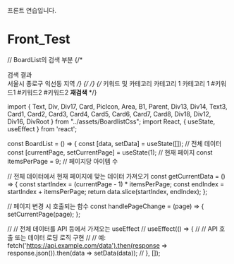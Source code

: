 프론트 연습입니다.
# Front_Test

// BoardList의 검색 부분
 {/* <Div5>
          <Div>
            <Text>검색 결과</Text>
          </Div>
          <Div4>
            <Div2>
              <Wrapper>
                <Div1>서울시 종로구 익선동</Div1>
              </Wrapper>
              <IcroundArrowBackIos>
                <VectorIcon alt="" src="/vector.svg" />
              </IcroundArrowBackIos>
            </Div2>
            <Div3>
              <Text1>지역</Text1>
            </Div3>
          </Div4>
        </Div5> */}
        {/* <Div6 /> */}
        {/* <Div11>
          <Div7>
            <Text2>키워드 및 카테고리</Text2>
          </Div7>
          <Div8>
            <Wrapper>
              <Div1>카테고리 1</Div1>
            </Wrapper>
            <IcroundArrowBackIosIcon alt="" src="/icroundarrowbackios@2x.png" />
          </Div8>
          <Div9>
            <Wrapper>
              <Div1>카테고리 1</Div1>
            </Wrapper>
            <IcroundArrowBackIosIcon alt="" src="/icroundarrowbackios@2x.png" />
          </Div9>
          <Div10>
            <FrameDiv>
              <Div1>#키워드1 #키워드2 #키워드2</Div1>
            </FrameDiv>
          </Div10>
          <Wrapper1>
            <B>재검색</B>
          </Wrapper1>
        </Div11> */}


import { Text, Div, Div17, Card, PicIcon, Area, B1, Parent, Div13, Div14, Text3, Card1, Card2, Card3, Card4, Card5, Card6, Card7, Card8, Div18, Div12, Div16, DivRoot } from "../assets/BoardlistCss";
import React, { useState, useEffect } from 'react';


const BoardList = () => {
  const [data, setData] = useState([]); // 전체 데이터
  const [currentPage, setCurrentPage] = useState(1); // 현재 페이지
  const itemsPerPage = 9; // 페이지당 아이템 수

  // 전체 데이터에서 현재 페이지에 맞는 데이터 가져오기
  const getCurrentData = () => {
    const startIndex = (currentPage - 1) * itemsPerPage;
    const endIndex = startIndex + itemsPerPage;
    return data.slice(startIndex, endIndex);
  };

  // 페이지 변경 시 호출되는 함수
  const handlePageChange = (page) => {
    setCurrentPage(page);
  };

  // // 전체 데이터를 API 등에서 가져오는 useEffect
  // useEffect(() => {
  //   // API 호출 또는 데이터 로딩 로직 구현
  //   // 예: fetch('https://api.example.com/data').then(response => response.json()).then(data => setData(data));
  // }, []);



  <!-- const user = [
    {
      id: 1,
      title: "노페",
      contents: "노스페이스",
      price: 4000,
      gender: "남성",
      clothCategory: "하의",
      place: "하이루",
      currentTime: "2024-01-25T10:20:16.555Z"
    },
    {
      id: 2,
      title: "몽클",
      contents: "몽클레어",
      price: 44000,
      gender: "여성",
      clothCategory: "아우터",
      place: "안녕",
      currentTime: "2024-01-25T10:20:16.555Z"
    }, {
      id: 3,
      title: "뉴진스",
      contents: "아이돌",
      price: 4,
      gender: "여성",
      clothCategory: "상의",
      place: "화이팅",
      currentTime: "2024-01-25T10:20:16.555Z"
    }, {
      id: 4,
      title: "ㄴㅇㄹ",
      contents: "ㄴㅇㄹ",
      price: 4,
      gender: "남성",
      clothCategory: "하의",
      place: "ㄴㅇㄹ",
      currentTime: "2024-01-25T10:20:16.555Z"
    }, {
      id: 4,
      title: "ㄴㅇㄹ",
      contents: "ㄴㅇㄹ",
      price: 4,
      gender: "남성",
      clothCategory: "하의",
      place: "ㄴㅇㄹ",
      currentTime: "2024-01-25T10:20:16.555Z"
    }, {
      id: 4,
      title: "ㄴㅇㄹ",
      contents: "ㄴㅇㄹ",
      price: 4,
      gender: "남성",
      clothCategory: "하의",
      place: "ㄴㅇㄹ",
      currentTime: "2024-01-25T10:20:16.555Z"
    }, {
      id: 4,
      title: "ㄴㅇㄹ",
      contents: "ㄴㅇㄹ",
      price: 4,
      gender: "남성",
      clothCategory: "하의",
      place: "ㄴㅇㄹ",
      currentTime: "2024-01-25T10:20:16.555Z"
    }, {
      id: 5,
      title: "ㄴㅇㄹ",
      contents: "ㄴㅇㄹ",
      price: 4,
      gender: "남성",
      clothCategory: "하의",
      place: "ㄴㅇㄹ",
      currentTime: "2024-01-25T10:20:16.555Z"
    }, {
      id: 6,
      title: "ㄴㅇㄹ",
      contents: "ㄴㅇㄹ",
      price: 4,
      gender: "남성",
      clothCategory: "하의",
      place: "ㄴㅇㄹ",
      currentTime: "2024-01-25T10:20:16.555Z"
    }, {
      id: 7,
      title: "ㄴㅇㄹ",
      contents: "ㄴㅇㄹ",
      price: 4,
      gender: "남성",
      clothCategory: "하의",
      place: "ㄴㅇㄹ",
      currentTime: "2024-01-25T10:20:16.555Z"
    }, {
      id: 8,
      title: "ㄴㅇㄹ",
      contents: "ㄴㅇㄹ",
      price: 4,
      gender: "남성",
      clothCategory: "하의",
      place: "ㄴㅇㄹ",
      currentTime: "2024-01-25T10:20:16.555Z"
    }, {
      id: 9,
      title: "ㄴㅇㄹ",
      contents: "ㄴㅇㄹ",
      price: 4,
      gender: "남성",
      clothCategory: "하의",
      place: "ㄴㅇㄹ",
      currentTime: "2024-01-25T10:20:16.555Z"
    },
  ]
  return (
    <DivRoot>
      <Div18>
        <Div17>
          <Card>
            <PicIcon alt="" src="/pic@2x.png" />
            <Area>
              <B1>타이틀</B1>
              <Parent>
                <Div12>성별</Div12>
                <Div13>{`>`}</Div13>
                <Div14>의류 카테고리</Div14>
              </Parent>
              <Div16>
                <Text3>1000원</Text3>
              </Div16>
            </Area>
          </Card>
          {/* <Card1>
            <PicIcon alt="" src="/pic@2x.png" />
            <Area>
              <B1>{user[1].title}</B1>
              <Parent>
                <Div12>{user[1].gender}</Div12>
                <Div13>{`>`}</Div13>
                <Div14>{user[1].clothCategory}</Div14>
              </Parent>
              <Div16>
                <Text3>{`${user[1].price}원`}</Text3>
              </Div16>
            </Area>
          </Card1>
          <Card2>
            <PicIcon alt="" src="/pic@2x.png" />
            <Area>
              <B1>{user[2].title}</B1>
              <Parent>
                <Div12>{user[2].gender}</Div12>
                <Div13>{`>`}</Div13>
                <Div14>{user[2].clothCategory}</Div14>
              </Parent>
              <Div16>
                <Text3>{`${user[2].price}원`}</Text3>
              </Div16>
            </Area>
          </Card2>
        </Div17>
        <Div17>
          <Card3>
            <PicIcon alt="" src="/pic@2x.png" />
            <Area>
              <B1>{user[3].title}</B1>
              <Parent>
                <Div12>{user[3].gender}</Div12>
                <Div13>{`>`}</Div13>
                <Div14>{user[3].clothCategory}</Div14>
              </Parent>
              <Div16>
                <Text3>{`${user[3].price}원`}</Text3>
              </Div16>
            </Area>
          </Card3>
          <Card4>
            <PicIcon alt="" src="/pic@2x.png" />
            <Area>
              <B1>{user[4].title}</B1>
              <Parent>
                <Div12>{user[4].gender}</Div12>
                <Div13>{`>`}</Div13>
                <Div14>{user[4].clothCategory}</Div14>
              </Parent>
              <Div16>
                <Text3>{`${user[4].price}원`}</Text3>
              </Div16>
            </Area>
          </Card4>
          <Card5>
            <PicIcon alt="" src="/pic@2x.png" />
            <Area>
              <B1>{user[5].title}</B1>
              <Parent>
                <Div12>{user[5].gender}</Div12>
                <Div13>{`>`}</Div13>
                <Div14>{user[5].clothCategory}</Div14>
              </Parent>
              <Div16>
                <Text3>{`${user[5].price}원`}</Text3>
              </Div16>
            </Area>
          </Card5>
        </Div17>
        <Div17>
          <Card6>
            <PicIcon alt="" src="/pic@2x.png" />
            <Area>
              <B1>{user[6].title}</B1>
              <Parent>
                <Div12>{user[6].gender}</Div12>
                <Div13>{`>`}</Div13>
                <Div14>{user[6].clothCategory}</Div14>
              </Parent>
              <Div16>
                <Text3>{`${user[6].price}원`}</Text3>
              </Div16>
            </Area>
          </Card6>
          <Card7>
            <PicIcon alt="" src="/pic@2x.png" />
            <Area>
              <B1>{user[7].title}</B1>
              <Parent>
                <Div12>{user[7].gender}</Div12>
                <Div13>{`>`}</Div13>
                <Div14>{user[7].clothCategory}</Div14>
              </Parent>
              <Div16>
                <Text3>{`${user[7].price}원`}</Text3>
              </Div16>
            </Area>
          </Card7>
          <Card8>
            <PicIcon alt="" src="/pic@2x.png" />
            <Area>
              <B1>{user[8].title}</B1>
              <Parent>
                <Div12>{user[8].gender}</Div12>
                <Div13>{`>`}</Div13>
                <Div14>{user[8].clothCategory}</Div14>
              </Parent>
              <Div16>
                <Text3>{`${user[8].price}원`}</Text3>
              </Div16>
            </Area>
          </Card8> */}
        </Div17>
      </Div18>
    </DivRoot>
  );
};

export default BoardList; -->
